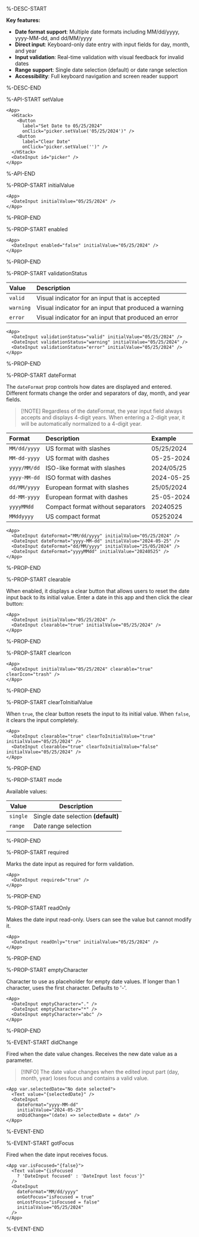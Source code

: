 %-DESC-START

**Key features:**
- **Date format support**: Multiple date formats including MM/dd/yyyy, yyyy-MM-dd, and dd/MM/yyyy
- **Direct input**: Keyboard-only date entry with input fields for day, month, and year
- **Input validation**: Real-time validation with visual feedback for invalid dates
- **Range support**: Single date selection (default) or date range selection
- **Accessibility**: Full keyboard navigation and screen reader support

%-DESC-END

%-API-START setValue

```xmlui-pg copy {3, 9, 12} display name="Example: setValue"
<App>
  <HStack>
    <Button
      label="Set Date to 05/25/2024"
      onClick="picker.setValue('05/25/2024')" />
    <Button
      label="Clear Date"
      onClick="picker.setValue('')" />
  </HStack>
  <DateInput id="picker" />
</App>
```

%-API-END

%-PROP-START initialValue

```xmlui-pg copy display name="Example: initialValue" height="120px"
<App>
  <DateInput initialValue="05/25/2024" />
</App>  
```

%-PROP-END

%-PROP-START enabled

```xmlui-pg copy display name="Example: enabled" height="120px"
<App>
  <DateInput enabled="false" initialValue="05/25/2024" />
</App>  
```

%-PROP-END

%-PROP-START validationStatus

| Value     | Description                                           |
| :-------- | :---------------------------------------------------- |
| `valid`   | Visual indicator for an input that is accepted        |
| `warning` | Visual indicator for an input that produced a warning |
| `error`   | Visual indicator for an input that produced an error  |

```xmlui-pg copy display name="Example: validationStatus"
<App>
  <DateInput validationStatus="valid" initialValue="05/25/2024" />
  <DateInput validationStatus="warning" initialValue="05/25/2024" />
  <DateInput validationStatus="error" initialValue="05/25/2024" />
</App>
```

%-PROP-END

%-PROP-START dateFormat

The `dateFormat` prop controls how dates are displayed and entered. Different formats change the order and separators of day, month, and year fields.

> [!NOTE] Regardless of the dateFormat, the year input field always accepts and displays 4-digit years. When entering a 2-digit year, it will be automatically normalized to a 4-digit year.

| Format | Description | Example |
| :----- | :---------- | :------ |
| `MM/dd/yyyy` | US format with slashes | 05/25/2024 |
| `MM-dd-yyyy` | US format with dashes | 05-25-2024 |
| `yyyy/MM/dd` | ISO-like format with slashes | 2024/05/25 |
| `yyyy-MM-dd` | ISO format with dashes | 2024-05-25 |
| `dd/MM/yyyy` | European format with slashes | 25/05/2024 |
| `dd-MM-yyyy` | European format with dashes | 25-05-2024 |
| `yyyyMMdd` | Compact format without separators | 20240525 |
| `MMddyyyy` | US compact format | 05252024 |

```xmlui-pg copy display name="Example: dateFormat"
<App>
  <DateInput dateFormat="MM/dd/yyyy" initialValue="05/25/2024" />
  <DateInput dateFormat="yyyy-MM-dd" initialValue="2024-05-25" />
  <DateInput dateFormat="dd/MM/yyyy" initialValue="25/05/2024" />
  <DateInput dateFormat="yyyyMMdd" initialValue="20240525" />
</App>
```

%-PROP-END

%-PROP-START clearable

When enabled, it displays a clear button that allows users to reset the date input back to its initial value. Enter a date in this app and then click the clear button:

```xmlui-pg copy display name="Example: clearable" /clearable/
<App>
  <DateInput initialValue="05/25/2024" />
  <DateInput clearable="true" initialValue="05/25/2024" />
</App>
```

%-PROP-END

%-PROP-START clearIcon

```xmlui-pg copy display name="Example: clearIcon" /clearIcon/
<App>
  <DateInput initialValue="05/25/2024" clearable="true" clearIcon="trash" />
</App>
```

%-PROP-END

%-PROP-START clearToInitialValue

When `true`, the clear button resets the input to its initial value. When `false`, it clears the input completely.

```xmlui-pg copy display name="Example: clearToInitialValue"
<App>
  <DateInput clearable="true" clearToInitialValue="true" initialValue="05/25/2024" />
  <DateInput clearable="true" clearToInitialValue="false" initialValue="05/25/2024" />
</App>
```

%-PROP-END

%-PROP-START mode

Available values:

| Value | Description |
| --- | --- |
| `single` | Single date selection **(default)** |
| `range` | Date range selection |

%-PROP-END

%-PROP-START required

Marks the date input as required for form validation.

```xmlui-pg copy display name="Example: required" height="120px"
<App>
  <DateInput required="true" />
</App>
```

%-PROP-END

%-PROP-START readOnly

Makes the date input read-only. Users can see the value but cannot modify it.

```xmlui-pg copy display name="Example: readOnly" height="120px"
<App>
  <DateInput readOnly="true" initialValue="05/25/2024" />
</App>
```

%-PROP-END

%-PROP-START emptyCharacter

Character to use as placeholder for empty date values. If longer than 1 character, uses the first character. Defaults to '-'.

```xmlui-pg copy display name="Example: emptyCharacter"
<App>
  <DateInput emptyCharacter="." />
  <DateInput emptyCharacter="*" />
  <DateInput emptyCharacter="abc" />
</App>
```

%-PROP-END

%-EVENT-START didChange

Fired when the date value changes. Receives the new date value as a parameter.

> [!INFO] The date value changes when the edited input part (day, month, year) loses focus and contains a valid value.

```xmlui-pg copy {2} display name="Example: didChange" height="180px"
<App var.selectedDate="No date selected">
  <Text value="{selectedDate}" />
  <DateInput 
    dateFormat="yyyy-MM-dd"
    initialValue="2024-05-25" 
    onDidChange="(date) => selectedDate = date" />
</App>
```

%-EVENT-END

%-EVENT-START gotFocus

Fired when the date input receives focus.

```xmlui-pg copy {4-5} display name="Example: gotFocus/lostFocus"
<App var.isFocused="{false}">
  <Text value="{isFocused 
    ? 'DateInput focused' : 'DateInput lost focus'}" 
  />
  <DateInput
    dateFormat="MM/dd/yyyy"
    onGotFocus="isFocused = true"
    onLostFocus="isFocused = false"
    initialValue="05/25/2024"
  />
</App>
```

%-EVENT-END
